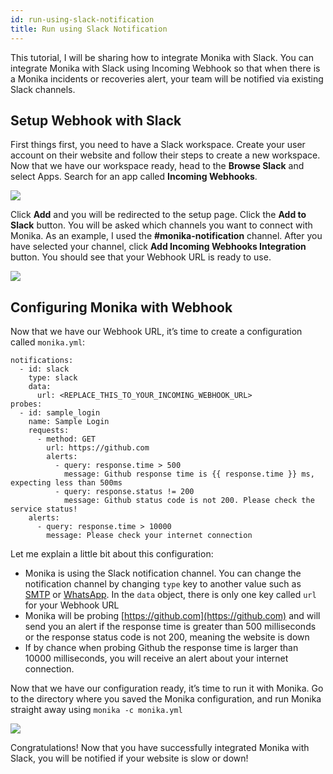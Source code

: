 ```yaml
---
id: run-using-slack-notification
title: Run using Slack Notification
---
```


This tutorial, I will be sharing how to integrate Monika with Slack. You can integrate Monika with Slack using Incoming Webhook so that when there is a Monika incidents or recoveries alert, your team will be notified via existing Slack channels.

## Setup Webhook with Slack

First things first, you need to have a Slack workspace. Create your user account on their website and follow their steps to create a new workspace. Now that we have our workspace ready, head to the **Browse Slack** and select Apps. Search for an app called **Incoming Webhooks**.

![](https://miro.medium.com/max/1400/1*Y7V0vMPpbYK89sqFzUaj-A.png)

Click **Add** and you will be redirected to the setup page. Click the **Add to Slack** button. You will be asked which channels you want to connect with Monika. As an example, I used the **#monika-notification** channel. After you have selected your channel, click **Add Incoming Webhooks Integration** button. You should see that your Webhook URL is ready to use.

![](https://miro.medium.com/max/1400/1*d1sx8i8I8d3O-r6n8b5lLg.png)

## Configuring Monika with Webhook

Now that we have our Webhook URL, it’s time to create a configuration called `monika.yml`:

```
notifications:
  - id: slack
    type: slack
    data:
      url: <REPLACE_THIS_TO_YOUR_INCOMING_WEBHOOK_URL>
probes:
  - id: sample_login
    name: Sample Login
    requests:
      - method: GET
        url: https://github.com
        alerts:
          - query: response.time > 500
            message: Github response time is {{ response.time }} ms, expecting less than 500ms
          - query: response.status != 200
            message: Github status code is not 200. Please check the service status!
    alerts:
      - query: response.time > 10000
        message: Please check your internet connection
```

Let me explain a little bit about this configuration:

- Monika is using the Slack notification channel. You can change the notification channel by changing `type` key to another value such as [SMTP](https://medium.com/hyperjump-tech/get-notified-by-e-mail-when-your-website-is-down-using-monika-a-guide-to-smtp-notification-channel-91dfcbed2bf8) or [WhatsApp](https://whatsapp.hyperjump.tech/). In the `data` object, there is only one key called `url` for your Webhook URL
- Monika will be probing [https://github.com](https://github.com) and will send you an alert if the response time is greater than 500 milliseconds or the response status code is not 200, meaning the website is down
- If by chance when probing Github the response time is larger than 10000 milliseconds, you will receive an alert about your internet connection.

Now that we have our configuration ready, it’s time to run it with Monika. Go to the directory where you saved the Monika configuration, and run Monika straight away using `monika -c monika.yml`

![](https://miro.medium.com/max/1400/1*zL-bVip3iC6tvXqDElRjRA.png)

Congratulations! Now that you have successfully integrated Monika with Slack, you will be notified if your website is slow or down!
